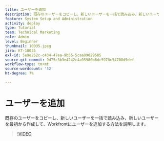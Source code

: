 ```yaml
---
title: ユーザーを追加
description: 既存のユーザーをコピーし、新しいユーザーを一括で読み込み、新しいユーザーを最初から作成して、Workfrontにユーザーを追加する方法を説明します。
feature: System Setup and Administration
activity: deploy
type: Tutorial
team: Technical Marketing
role: Admin
level: Beginner
thumbnail: 10035.jpeg
jira: KT-10035
exl-id: 5e9e252c-c434-47ea-9b55-5caa09029505
source-git-commit: 9d75c3b3e4242c4a95980b6dc5978c54708d5def
workflow-type: tm+mt
source-wordcount: '52'
ht-degree: 7%

---
```


# ユーザーを追加

既存のユーザーをコピーし、新しいユーザーを一括で読み込み、新しいユーザーを最初から作成して、Workfrontにユーザーを追加する方法を説明します。

>[!VIDEO](https://video.tv.adobe.com/v/3427085/?quality=12&learn=on)

